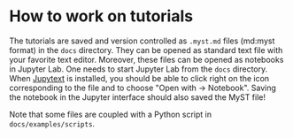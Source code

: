 # How to work on tutorials

The tutorials are saved and version controlled as `.myst.md` files (md:myst format) in the
`docs` directory. They can be opened as standard text file with your favorite text
editor. Moreover, these files can be opened as notebooks in Jupyter Lab. One needs to
start Jupyter Lab from the `docs` directory. When [Jupytext] is installed, you should be
able to click right on the icon corresponding to the file and to choose "Open with ->
Notebook". Saving the notebook in the Jupyter interface should also saved the MyST file!

Note that some files are coupled with a Python script in `docs/examples/scripts`.

[jupytext]: https://jupytext.readthedocs.io

